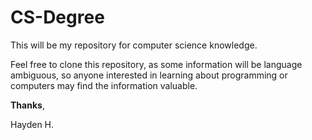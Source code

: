 # CS-Degree
This will be my repository for computer science knowledge.

Feel free to clone this repository, as some information will be language 
ambiguous, so anyone interested in learning about programming or computers may find the information valuable. 

**Thanks**, 

Hayden H. 
